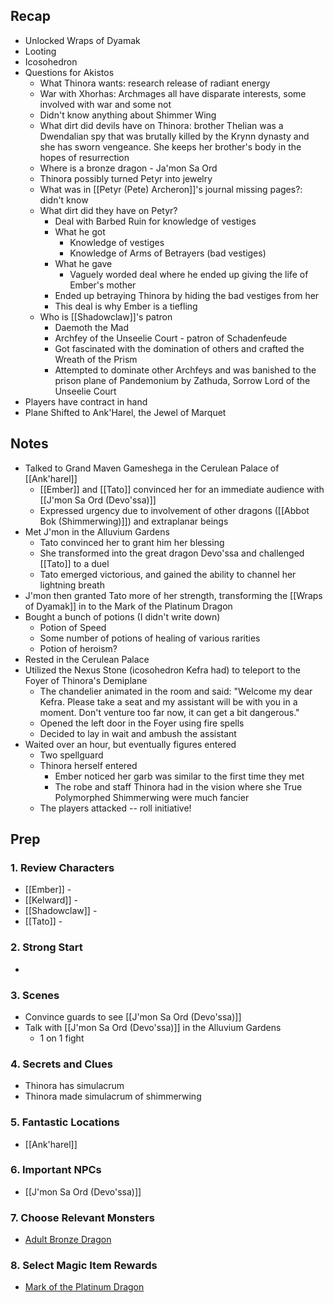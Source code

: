 
## Recap

* Unlocked Wraps of Dyamak
* Looting
* Icosohedron
* Questions for Akistos
	* What Thinora wants: research release of radiant energy
	* War with Xhorhas: Archmages all have disparate interests, some involved with war and some not
	* Didn't know anything about Shimmer Wing
	* What dirt did devils have on Thinora: brother Thelian was a Dwendalian spy that was brutally killed by the Krynn dynasty and she has sworn vengeance. She keeps her brother's body in the hopes of resurrection
	* Where is a bronze dragon - Ja'mon Sa Ord
	* Thinora possibly turned Petyr into jewelry
	* What was in [[Petyr (Pete) Archeron]]'s journal missing pages?: didn't know
	* What dirt did they have on Petyr?
		* Deal with Barbed Ruin for knowledge of vestiges
		* What he got
			* Knowledge of vestiges
			* Knowledge of Arms of Betrayers (bad vestiges)
		* What he gave
			* Vaguely worded deal where he ended up giving the life of Ember's mother
		* Ended up betraying Thinora by hiding the bad vestiges from her
		* This deal is why Ember is a tiefling
	* Who is [[Shadowclaw]]'s patron
		* Daemoth the Mad
		* Archfey of the Unseelie Court - patron of Schadenfeude
		* Got fascinated with the domination of others and crafted the Wreath of the Prism
		* Attempted to dominate other Archfeys and was banished to the prison plane of Pandemonium by Zathuda, Sorrow Lord of the Unseelie Court
* Players have contract in hand 
* Plane Shifted to Ank'Harel, the Jewel of Marquet

## Notes

* Talked to Grand Maven Gameshega in the Cerulean Palace of [[Ank'harel]]
	* [[Ember]] and [[Tato]] convinced her for an immediate audience with [[J'mon Sa Ord (Devo'ssa)]]
	* Expressed urgency due to involvement of other dragons ([[Abbot Bok (Shimmerwing)]]) and extraplanar beings
* Met J'mon in the Alluvium Gardens
	* Tato convinced her to grant him her blessing
	* She transformed into the great dragon Devo'ssa and challenged [[Tato]] to a duel
	* Tato emerged victorious, and gained the ability to channel her lightning breath
* J'mon then granted Tato more of her strength, transforming the [[Wraps of Dyamak]] in to the Mark of the Platinum Dragon
* Bought a bunch of potions (I didn't write down)
	* Potion of Speed
	* Some number of potions of healing of various rarities
	* Potion of heroism?
* Rested in the Cerulean Palace
* Utilized the Nexus Stone (icosohedron Kefra had) to teleport to the Foyer of Thinora's Demiplane
	* The chandelier animated in the room and said: "Welcome my dear Kefra. Please take a seat and my assistant will be with you in a moment. Don't venture too far now, it can get a bit dangerous."
	* Opened the left door in the Foyer using fire spells
	* Decided to lay in wait and ambush the assistant
* Waited over an hour, but eventually figures entered
	* Two spellguard
	* Thinora herself entered
		* Ember noticed her garb was similar to the first time they met
		* The robe and staff Thinora had in the vision where she True Polymorphed Shimmerwing were much fancier
	* The players attacked -- roll initiative!

## Prep
### 1. Review Characters

* [[Ember]] - 
* [[Kelward]] -
* [[Shadowclaw]] - 
* [[Tato]] - 

### 2. Strong Start

* 

### 3. Scenes

* Convince guards to see [[J'mon Sa Ord (Devo'ssa)]]
* Talk with [[J'mon Sa Ord (Devo'ssa)]] in the Alluvium Gardens
	* 1 on 1 fight

### 4. Secrets and Clues

* Thinora has simulacrum
* Thinora made simulacrum of shimmerwing

### 5. Fantastic Locations

* [[Ank'harel]]

### 6. Important NPCs

* [[J'mon Sa Ord (Devo'ssa)]]

### 7. Choose Relevant Monsters

* [Adult Bronze Dragon](<https://www.dndbeyond.com/monsters/16767-adult-bronze-dragon>)

### 8. Select Magic Item Rewards

* [Mark of the Platinum Dragon](<https://www.dndbeyond.com/magic-items/9018416-mark-of-the-platinum-dragon>)
